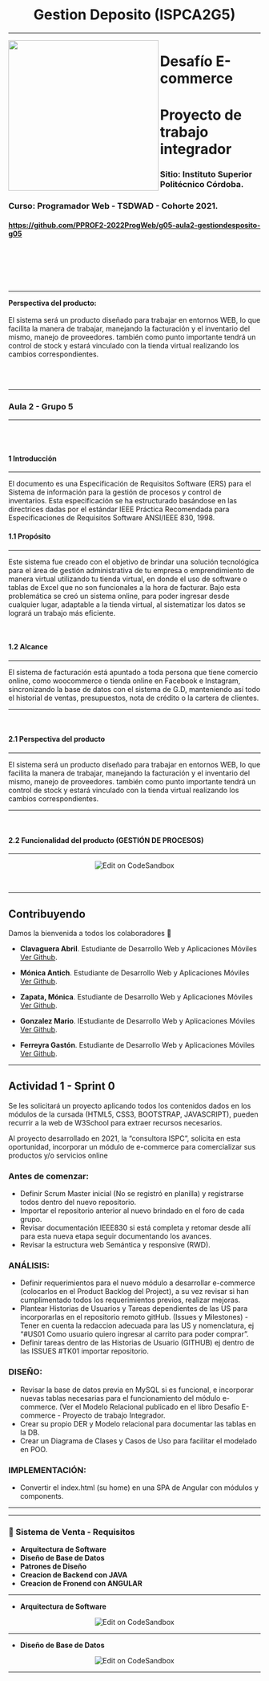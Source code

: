 
<h1 align="center">Gestion Deposito (ISPCA2G5)</h1>

---

<a href="url"><img src="https://github.com/PPROF2-2022ProgWeb/g05-aula2-gestiondesposito-g05/blob/main/img/Logo.png" align="left" height="300"></a>


# Desafío E-commerce
# Proyecto de trabajo integrador
### Sitio: Instituto Superior Politécnico Córdoba.

### Curso: Programador Web - TSDWAD - Cohorte 2021.

#### https://github.com/PPROF2-2022ProgWeb/g05-aula2-gestiondesposito-g05
<br>
<br>
<br>
<br>

####
---
**Perspectiva del producto:**
<br><br>
El sistema será un producto diseñado para trabajar en entornos WEB, lo que facilita la manera de trabajar, manejando la facturación y el inventario del mismo, manejo de proveedores. también como punto importante tendrá un control de stock y estará vinculado con la tienda virtual realizando los cambios correspondientes.

<br>
<br>


---

###         Aula 2 -  Grupo 5
---
<br>
<br>

#### 1     Introducción
---

El documento es una Especificación de Requisitos Software (ERS) para el Sistema de información para la gestión de procesos y control de inventarios. Esta especificación se ha estructurado basándose en las directrices dadas por el estándar IEEE Práctica Recomendada para Especificaciones de Requisitos Software ANSI/IEEE 830, 1998.
<br>

#### 1.1         Propósito
---

Este sistema fue creado con el objetivo de brindar una solución tecnológica para el área de gestión administrativa de tu empresa o emprendimiento de manera virtual utilizando tu tienda virtual, en donde el uso de software o tablas de Excel que no son funcionales a la hora de facturar.
Bajo esta problemática se creó un sistema online, para poder ingresar desde cualquier lugar, adaptable a la tienda virtual, al sistematizar los datos se logrará un trabajo más eficiente.

<br>

#### 1.2         Alcance
--- 

El sistema de facturación está apuntado a toda persona que tiene comercio online, como woocommerce o tienda online en Facebook e Instagram, sincronizando la base de datos con el sistema de G.D, manteniendo así todo el historial de ventas, presupuestos, nota de crédito o la cartera de clientes.

--- 
<br>

#### 2.1         Perspectiva del producto
--- 

El sistema será un producto diseñado para trabajar en entornos WEB, lo que facilita la manera de trabajar, manejando la facturación y el inventario del mismo, manejo de proveedores. también como punto importante tendrá un control de stock y estará vinculado con la tienda virtual realizando los cambios correspondientes.


--- 
<br>

#### 2.2         Funcionalidad del producto (GESTIÓN DE PROCESOS)
--- 

<p align="center">
  <a>
    <img alt="Edit on CodeSandbox" src="https://github.com/PPROF2-2022ProgWeb/g05-aula2-gestiondesposito-g05/blob/main/img/pngcom.png">
  </a>
</p>

<br>

--- 
## Contribuyendo

Damos la bienvenida a todos los colaboradores 💙

- **Clavaguera Abril**. Estudiante de Desarrollo Web y Aplicaciones Móviles [Ver Github](https://github.com/Abrilc90).
- **Mónica Antich**. Estudiante de Desarrollo Web y Aplicaciones Móviles [Ver Github](https://github.com/MonicaAntich).

- **Zapata, Mónica**. Estudiante de Desarrollo Web y Aplicaciones Móviles [Ver Github](https://github.com/MonicaVZapata).

- **Gonzalez Mario**. IEstudiante de Desarrollo Web y Aplicaciones Móviles [Ver Github](https://github.com/mariogonzalezispc).

- **Ferreyra Gastón**. Estudiante de Desarrollo Web y Aplicaciones Móviles [Ver Github](https://github.com/gastonloco).
--- 

## Actividad 1 - Sprint 0

Se les solicitará un proyecto aplicando todos los contenidos dados en los módulos de la cursada (HTML5, CSS3, BOOTSTRAP, JAVASCRIPT),  pueden recurrir a la web de W3School para extraer recursos necesarios.

Al proyecto desarrollado en 2021, la “consultora ISPC”, solicita  en esta oportunidad, incorporar un módulo de e-commerce para comercializar sus productos y/o servicios online


### Antes de comenzar:

- Definir Scrum Master inicial (No se registró en planilla) y registrarse todos dentro del nuevo repositorio.
- Importar el repositorio anterior al nuevo brindado en el foro de cada grupo.
- Revisar documentación IEEE830 si está completa y retomar desde allí para esta nueva etapa seguir documentando los avances.
- Revisar la estructura web Semántica y responsive (RWD).


###   ANÁLISIS:

- Definir requerimientos para el nuevo módulo a desarrollar e-commerce (colocarlos en el Product Backlog del Project), a su vez revisar si han cumplimentado todos los requerimientos previos, realizar mejoras.
- Plantear Historias de Usuarios y Tareas dependientes de las US para incorporarlas en el repositorio remoto gitHub. (Issues y Milestones) - Tener en cuenta la redaccion adecuada para las US y nomenclatura, ej “#US01 Como usuario quiero ingresar al carrito para poder comprar”.
- Definir tareas dentro de las Historias de Usuario (GITHUB) ej dentro de las ISSUES  #TK01 importar repositorio.


###   DISEÑO:

- Revisar la base de datos previa en MySQL si es funcional, e incorporar nuevas tablas necesarias para el funcionamiento del módulo e-commerce. (Ver el Modelo Relacional publicado en el libro Desafío E-commerce - Proyecto de trabajo Integrador.
- Crear su propio DER y Modelo relacional para documentar las tablas en la DB.
- Crear un Diagrama de Clases y Casos de Uso para facilitar el modelado en POO.


###   IMPLEMENTACIÓN:

- Convertir el index.html (su home) en una SPA de Angular con módulos y components.

---


<!--
--- 
#### Frontend
- HTML -(25 de octubre 2021)
- BOOSTRAP-(25 de octubre 2021)
- CSS -(25 de octubre 2021)
- Responsive-(25 de octubre 2021)
- JS-(22 de noviembre 2021)
- PHP-(22 de noviembre 2021)

<!--
#### Backend
- MySQL-(1 de Noviembre 2021)
- Consultas--(1 de Noviembre 2021)
--- 
-->
--- 

### 🎥 Sistema de Venta - Requisitos

- **Arquitectura de Software**
- **Diseño de Base de Datos**
- **Patrones de Diseño**
- **Creacion de Backend con JAVA**
- **Creacion de Fronend con ANGULAR**
<!--
- **Creacion de App con XAMARIN  (ver)**
-->
--- 

- **Arquitectura de Software**

<p align="center">
  <a>
    <img alt="Edit on CodeSandbox" src="https://github.com/PPROF2-2022ProgWeb/g05-aula2-gestiondesposito-g05/blob/main/img/diagrama.png">
  </a>
</p>

--- 

- **Diseño de Base de Datos**

<p align="center">
  <a>
    <img alt="Edit on CodeSandbox" src="https://github.com/PPROF2-2022ProgWeb/g05-aula2-gestiondesposito-g05/blob/main/img/Der.png">
  </a>
</p>

--- 



<!-- YT:START -->

<!--
- [Practica Profesionalizante 1_Parte1][video1]
- [Practica Profesionalizante 1_Parte2][video2]
- [IEFI_Programacion_1_Parte1][video3]
- [IEFI_Programacion_1_Parte2][video4]
- [IEFI_Base de Datos][video5]

<!-- YT:END -->

<!--
---
[video1]: https://www.youtube.com/watch?v=oyQQRNPyZ0E
[video2]: https://www.youtube.com/watch?v=kpJN7WFziL4
[video3]: https://www.youtube.com/watch?v=ffQc45vwrT0&t=3s
[video4]: https://www.youtube.com/watch?v=OdESUNqbz74
[video5]: https://www.youtube.com/watch?v=YJ_Bg6fGyso&t=169s

-->